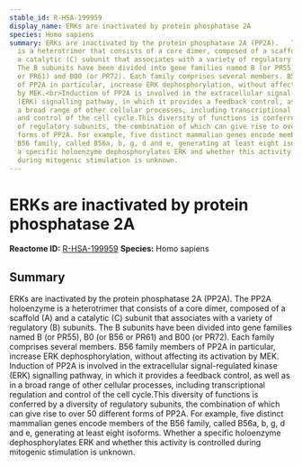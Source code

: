 ```yaml
---
stable_id: R-HSA-199959
display_name: ERKs are inactivated by protein phosphatase 2A
species: Homo sapiens
summary: ERKs are inactivated by the protein phosphatase 2A (PP2A).   The PP2A holoenzyme
  is a heterotrimer that consists of a core dimer, composed of a scaffold (A) and
  a catalytic (C) subunit that associates with a variety of regulatory (B) subunits.
  The B subunits have been divided into gene families named B (or PR55), B0 (or B56
  or PR61) and B00 (or PR72). Each family comprises several members. B56 family members
  of PP2A in particular, increase ERK dephosphorylation, without affecting its activation
  by MEK.<br>Induction of PP2A is involved in the extracellular signal-regulated kinase
  (ERK) signalling pathway, in which it provides a feedback control, as well as in
  a broad range of other cellular processes, including transcriptional regulation
  and control of the cell cycle.This diversity of functions is conferred by a diversity
  of regulatory subunits, the combination of which can give rise to over 50 different
  forms of PP2A. For example, five distinct mammalian genes encode members of the
  B56 family, called B56a, b, g, d and e, generating at least eight isoforms. Whether
  a specific holoenzyme dephosphorylates ERK and whether this activity is controlled
  during mitogenic stimulation is unknown.
---
```


# ERKs are inactivated by protein phosphatase 2A
**Reactome ID:** [R-HSA-199959](https://reactome.org/content/detail/R-HSA-199959)
**Species:** Homo sapiens

## Summary

ERKs are inactivated by the protein phosphatase 2A (PP2A).   The PP2A holoenzyme is a heterotrimer that consists of a core dimer, composed of a scaffold (A) and a catalytic (C) subunit that associates with a variety of regulatory (B) subunits. The B subunits have been divided into gene families named B (or PR55), B0 (or B56 or PR61) and B00 (or PR72). Each family comprises several members. B56 family members of PP2A in particular, increase ERK dephosphorylation, without affecting its activation by MEK.<br>Induction of PP2A is involved in the extracellular signal-regulated kinase (ERK) signalling pathway, in which it provides a feedback control, as well as in a broad range of other cellular processes, including transcriptional regulation and control of the cell cycle.This diversity of functions is conferred by a diversity of regulatory subunits, the combination of which can give rise to over 50 different forms of PP2A. For example, five distinct mammalian genes encode members of the B56 family, called B56a, b, g, d and e, generating at least eight isoforms. Whether a specific holoenzyme dephosphorylates ERK and whether this activity is controlled during mitogenic stimulation is unknown.
